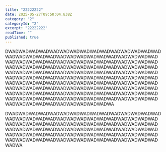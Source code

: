 ```yaml
---
title: "22222222"
date: 2025-05-27T09:50:04.838Z
category: "2"
categoryId: "2"
excerpt: "22222222"
readTime: ""
published: true
---
```

DWADWADWADWADWADWADWADWADWADWADWADWADWADWADWADWADWADWADWADWADWADWADWADWADWADWADWADWADWADWADWADWADWADWADWADWADWADWADWADWADWADWADWADWADWADWADWADWADWADWADWADWADWADWADWADWADWADWADWADWADWADWADWADWADWADWADWADWADWADWADWADWADWADWADWADWADWADWADWADWADWADWADWADWADWADWADWADWADWADWADWADWADWADWADWADWADWADWADWADWADWADWADWADWADWADWADWADWADWADWADWADWADWADWADWADWADWADWADWADWADWADWADWADWADWADWADWADWADWADWADWADWADWADWADWADWADWADWADWADWADWADWADWADWADWADWADWADWADWADWADWADWADWADWADWADWADWADWADWADWADWA

DWADWADWADWADWADWADWADWADWADWADWADWADWADWADWADWADWADWADWADWADWADWADWADWADWADWADWADWADWADWADWADWADWADWADWADWADWADWADWADWADWADWADWADWADWADWADWADWADWADWADWADWADWADWADWADWADWADWADWADWADWADWADWADWADWADWADWADWADWADWADWADWADWADWADWADWADWADWADWADWADWADWADWADWADWADWADWADWADWADWADWADWA
